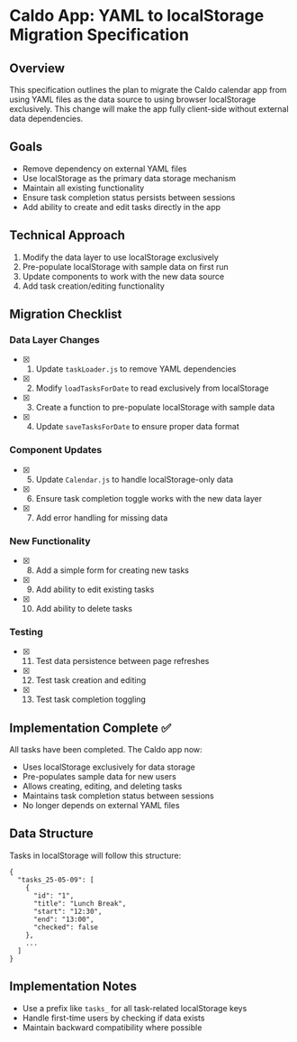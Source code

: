 # Caldo App: YAML to localStorage Migration Specification

## Overview
This specification outlines the plan to migrate the Caldo calendar app from using YAML files as the data source to using browser localStorage exclusively. This change will make the app fully client-side without external data dependencies.

## Goals
- Remove dependency on external YAML files
- Use localStorage as the primary data storage mechanism
- Maintain all existing functionality
- Ensure task completion status persists between sessions
- Add ability to create and edit tasks directly in the app

## Technical Approach
1. Modify the data layer to use localStorage exclusively
2. Pre-populate localStorage with sample data on first run
3. Update components to work with the new data source
4. Add task creation/editing functionality

## Migration Checklist

### Data Layer Changes
- [x] 1. Update `taskLoader.js` to remove YAML dependencies
- [x] 2. Modify `loadTasksForDate` to read exclusively from localStorage
- [x] 3. Create a function to pre-populate localStorage with sample data
- [x] 4. Update `saveTasksForDate` to ensure proper data format

### Component Updates
- [x] 5. Update `Calendar.js` to handle localStorage-only data
- [x] 6. Ensure task completion toggle works with the new data layer
- [x] 7. Add error handling for missing data

### New Functionality
- [x] 8. Add a simple form for creating new tasks
- [x] 9. Add ability to edit existing tasks
- [x] 10. Add ability to delete tasks

### Testing
- [x] 11. Test data persistence between page refreshes
- [x] 12. Test task creation and editing
- [x] 13. Test task completion toggling

## Implementation Complete ✅

All tasks have been completed. The Caldo app now:
- Uses localStorage exclusively for data storage
- Pre-populates sample data for new users
- Allows creating, editing, and deleting tasks
- Maintains task completion status between sessions
- No longer depends on external YAML files

## Data Structure
Tasks in localStorage will follow this structure:
```
{
  "tasks_25-05-09": [
    {
      "id": "1",
      "title": "Lunch Break",
      "start": "12:30",
      "end": "13:00",
      "checked": false
    },
    ...
  ]
}
```

## Implementation Notes
- Use a prefix like `tasks_` for all task-related localStorage keys
- Handle first-time users by checking if data exists
- Maintain backward compatibility where possible
